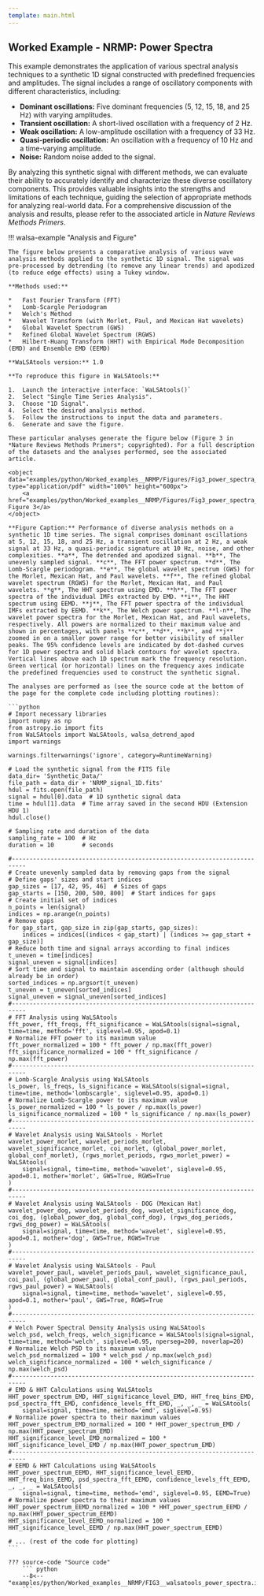 ```yaml
---
template: main.html
---
```


## Worked Example - NRMP: Power Spectra

This example demonstrates the application of various spectral analysis techniques to a synthetic 1D signal constructed with predefined frequencies and amplitudes. The signal includes a range of oscillatory components with different characteristics, including:

*   **Dominant oscillations:** Five dominant frequencies (5, 12, 15, 18, and 25 Hz) with varying amplitudes.
*   **Transient oscillation:** A short-lived oscillation with a frequency of 2 Hz.
*   **Weak oscillation:** A low-amplitude oscillation with a frequency of 33 Hz.
*   **Quasi-periodic oscillation:** An oscillation with a frequency of 10 Hz and a time-varying amplitude.
*   **Noise:** Random noise added to the signal.

By analyzing this synthetic signal with different methods, we can evaluate their ability to accurately identify and characterize these diverse oscillatory components. This provides valuable insights into the strengths and limitations of each technique, guiding the selection of appropriate methods for analyzing real-world data. For a comprehensive discussion of the analysis and results, please refer to the associated article in *Nature Reviews Methods Primers*.

!!! walsa-example "Analysis and Figure"

    The figure below presents a comparative analysis of various wave analysis methods applied to the synthetic 1D signal. The signal was pre-processed by detrending (to remove any linear trends) and apodized (to reduce edge effects) using a Tukey window.

    **Methods used:**

    *   Fast Fourier Transform (FFT)
    *   Lomb-Scargle Periodogram
    *   Welch's Method
    *   Wavelet Transform (with Morlet, Paul, and Mexican Hat wavelets)
    *   Global Wavelet Spectrum (GWS)
    *   Refined Global Wavelet Spectrum (RGWS)
    *   Hilbert-Huang Transform (HHT) with Empirical Mode Decomposition (EMD) and Ensemble EMD (EEMD)

    **WaLSAtools version:** 1.0

    **To reproduce this figure in WaLSAtools:**

    1.  Launch the interactive interface: `WaLSAtools()`
    2.  Select "Single Time Series Analysis".
    3.  Choose "1D Signal".
    4.  Select the desired analysis method.
    5.  Follow the instructions to input the data and parameters.
    6.  Generate and save the figure.

    These particular analyses generate the figure below (Figure 3 in *Nature Reviews Methods Primers*; copyrighted). For a full description of the datasets and the analyses performed, see the associated article.

    <object data="examples/python/Worked_examples__NRMP/Figures/Fig3_power_spectra_1D_signal.pdf" type="application/pdf" width="100%" height="600px">
        <a href="examples/python/Worked_examples__NRMP/Figures/Fig3_power_spectra_1D_signal.pdf">View Figure 3</a>
    </object>

    **Figure Caption:** Performance of diverse analysis methods on a synthetic 1D time series. The signal comprises dominant oscillations at 5, 12, 15, 18, and 25 Hz, a transient oscillation at 2 Hz, a weak signal at 33 Hz, a quasi-periodic signature at 10 Hz, noise, and other complexities. **a**, The detrended and apodized signal. **b**, The unevenly sampled signal. **c**, The FFT power spectrum. **d**, The Lomb-Scargle periodogram. **e**, The global wavelet spectrum (GWS) for the Morlet, Mexican Hat, and Paul wavelets. **f**, The refined global wavelet spectrum (RGWS) for the Morlet, Mexican Hat, and Paul wavelets. **g**, The HHT spectrum using EMD. **h**, The FFT power spectra of the individual IMFs extracted by EMD. **i**, The HHT spectrum using EEMD. **j**, The FFT power spectra of the individual IMFs extracted by EEMD. **k**, The Welch power spectrum. **l-n**, The wavelet power spectra for the Morlet, Mexican Hat, and Paul wavelets, respectively. All powers are normalized to their maximum value and shown in percentages, with panels **c**, **d**, **h**, and **j** zoomed in on a smaller power range for better visibility of smaller peaks. The 95% confidence levels are indicated by dot-dashed curves for 1D power spectra and solid black contours for wavelet spectra. Vertical lines above each 1D spectrum mark the frequency resolution. Green vertical (or horizontal) lines on the frequency axes indicate the predefined frequencies used to construct the synthetic signal.

    The analyses are performed as (see the source code at the bottom of the page for the complete code including plotting routines):

    ```python
    # Import necessary libraries
    import numpy as np
    from astropy.io import fits
    from WaLSAtools import WaLSAtools, walsa_detrend_apod
    import warnings

    warnings.filterwarnings('ignore', category=RuntimeWarning)

    # Load the synthetic signal from the FITS file
    data_dir= 'Synthetic_Data/'
    file_path = data_dir + 'NRMP_signal_1D.fits'
    hdul = fits.open(file_path)
    signal = hdul[0].data  # 1D synthetic signal data
    time = hdul[1].data  # Time array saved in the second HDU (Extension HDU 1)
    hdul.close()

    # Sampling rate and duration of the data
    sampling_rate = 100  # Hz
    duration = 10        # seconds

    #--------------------------------------------------------------------------
    # Create unevenly sampled data by removing gaps from the signal
    # Define gaps' sizes and start indices
    gap_sizes = [17, 42, 95, 46]  # Sizes of gaps
    gap_starts = [150, 200, 500, 800]  # Start indices for gaps
    # Create initial set of indices
    n_points = len(signal)
    indices = np.arange(n_points)
    # Remove gaps
    for gap_start, gap_size in zip(gap_starts, gap_sizes):
        indices = indices[(indices < gap_start) | (indices >= gap_start + gap_size)]
    # Reduce both time and signal arrays according to final indices
    t_uneven = time[indices]
    signal_uneven = signal[indices]
    # Sort time and signal to maintain ascending order (although should already be in order)
    sorted_indices = np.argsort(t_uneven)
    t_uneven = t_uneven[sorted_indices]
    signal_uneven = signal_uneven[sorted_indices]
    #--------------------------------------------------------------------------
    # FFT Analysis using WaLSAtools
    fft_power, fft_freqs, fft_significance = WaLSAtools(signal=signal, time=time, method='fft', siglevel=0.95, apod=0.1)
    # Normalize FFT power to its maximum value
    fft_power_normalized = 100 * fft_power / np.max(fft_power)
    fft_significance_normalized = 100 * fft_significance / np.max(fft_power)
    #--------------------------------------------------------------------------
    # Lomb-Scargle Analysis using WaLSAtools
    ls_power, ls_freqs, ls_significance = WaLSAtools(signal=signal, time=time, method='lombscargle', siglevel=0.95, apod=0.1)
    # Normalize Lomb-Scargle power to its maximum value
    ls_power_normalized = 100 * ls_power / np.max(ls_power)
    ls_significance_normalized = 100 * ls_significance / np.max(ls_power)
    #--------------------------------------------------------------------------
    # Wavelet Analysis using WaLSAtools - Morlet
    wavelet_power_morlet, wavelet_periods_morlet, wavelet_significance_morlet, coi_morlet, (global_power_morlet, global_conf_morlet), (rgws_morlet_periods, rgws_morlet_power) = WaLSAtools(
        signal=signal, time=time, method='wavelet', siglevel=0.95, apod=0.1, mother='morlet', GWS=True, RGWS=True
    )
    #--------------------------------------------------------------------------
    # Wavelet Analysis using WaLSAtools - DOG (Mexican Hat)
    wavelet_power_dog, wavelet_periods_dog, wavelet_significance_dog, coi_dog, (global_power_dog, global_conf_dog), (rgws_dog_periods, rgws_dog_power) = WaLSAtools(
        signal=signal, time=time, method='wavelet', siglevel=0.95, apod=0.1, mother='dog', GWS=True, RGWS=True
    )
    #--------------------------------------------------------------------------
    # Wavelet Analysis using WaLSAtools - Paul
    wavelet_power_paul, wavelet_periods_paul, wavelet_significance_paul, coi_paul, (global_power_paul, global_conf_paul), (rgws_paul_periods, rgws_paul_power) = WaLSAtools(
        signal=signal, time=time, method='wavelet', siglevel=0.95, apod=0.1, mother='paul', GWS=True, RGWS=True
    )
    #--------------------------------------------------------------------------
    # Welch Power Spectral Density Analysis using WaLSAtools
    welch_psd, welch_freqs, welch_significance = WaLSAtools(signal=signal, time=time, method='welch', siglevel=0.95, nperseg=200, noverlap=20)
    # Normalize Welch PSD to its maximum value
    welch_psd_normalized = 100 * welch_psd / np.max(welch_psd)
    welch_significance_normalized = 100 * welch_significance / np.max(welch_psd)
    #--------------------------------------------------------------------------
    # EMD & HHT Calculations using WaLSAtools
    HHT_power_spectrum_EMD, HHT_significance_level_EMD, HHT_freq_bins_EMD, psd_spectra_fft_EMD, confidence_levels_fft_EMD, _, _, _ = WaLSAtools(
        signal=signal, time=time, method='emd', siglevel=0.95)
    # Normalize power spectra to their maximum values
    HHT_power_spectrum_EMD_normalized = 100 * HHT_power_spectrum_EMD / np.max(HHT_power_spectrum_EMD)
    HHT_significance_level_EMD_normalized = 100 * HHT_significance_level_EMD / np.max(HHT_power_spectrum_EMD)
    #--------------------------------------------------------------------------
    # EEMD & HHT Calculations using WaLSAtools
    HHT_power_spectrum_EEMD, HHT_significance_level_EEMD, HHT_freq_bins_EEMD, psd_spectra_fft_EEMD, confidence_levels_fft_EEMD, _, _, _ = WaLSAtools(
        signal=signal, time=time, method='emd', siglevel=0.95, EEMD=True)
    # Normalize power spectra to their maximum values
    HHT_power_spectrum_EEMD_normalized = 100 * HHT_power_spectrum_EEMD / np.max(HHT_power_spectrum_EEMD)
    HHT_significance_level_EEMD_normalized = 100 * HHT_significance_level_EEMD / np.max(HHT_power_spectrum_EEMD)

    # ... (rest of the code for plotting)
    ```

    ??? source-code "Source code"
        ``` python
        --8<-- "examples/python/Worked_examples__NRMP/FIG3__walsatools_power_spectra.ipynb"
        ```